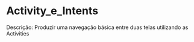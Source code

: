 # Activity_e_Intents

Descrição: Produzir uma navegação básica entre duas telas utilizando as Activities
